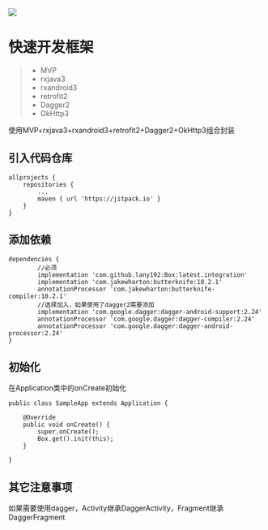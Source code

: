 [![](https://jitpack.io/v/lany192/Box.svg)](https://jitpack.io/#lany192/Box)

# 快速开发框架

> * MVP
> * rxjava3
> * rxandroid3
> * retrofit2
> * Dagger2
> * OkHttp3
> 
使用MVP+rxjava3+rxandroid3+retrofit2+Dagger2+OkHttp3组合封装

## 引入代码仓库

    allprojects {
        repositories {
            ...
            maven { url 'https://jitpack.io' }
        }
    }
	
## 添加依赖

	dependencies {
	        //必须
	        implementation 'com.github.lany192:Box:latest.integration'
            implementation 'com.jakewharton:butterknife:10.2.1'
            annotationProcessor 'com.jakewharton:butterknife-compiler:10.2.1'
            //选择加入，如果使用了dagger2需要添加
            implementation 'com.google.dagger:dagger-android-support:2.24'
            annotationProcessor 'com.google.dagger:dagger-compiler:2.24'
            annotationProcessor 'com.google.dagger:dagger-android-processor:2.24'
	}
	
## 初始化

在Application类中的onCreate初始化

    public class SampleApp extends Application {
    
        @Override
        public void onCreate() {
            super.onCreate();
            Box.get().init(this);
        }
    
    }

## 其它注意事项

如果需要使用dagger，Activity继承DaggerActivity，Fragment继承DaggerFragment
    
